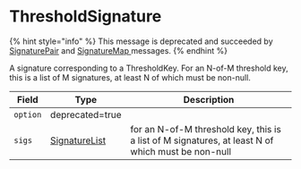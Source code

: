 # ThresholdSignature

{% hint style="info" %}
This message is deprecated and succeeded by [SignaturePair](signature-pair.md) and [SignatureMap ](signaturemap.md)messages.
{% endhint %}

A signature corresponding to a ThresholdKey. For an N-of-M threshold key, this is a list of M signatures, at least N of which must be non-null.

| Field    | Type                                 | Description                                                                                       |
| -------- | ------------------------------------ | ------------------------------------------------------------------------------------------------- |
| `option` | ​deprecated=true                     | ​                                                                                                 |
| `sigs`   | ​[SignatureList](signature-list.md)​ | for an N-of-M threshold key, this is a list of M signatures, at least N of which must be non-null |
